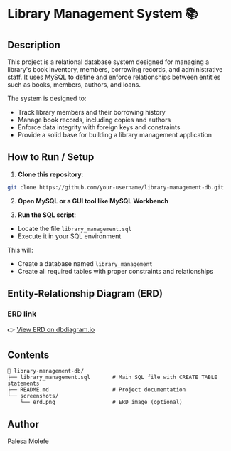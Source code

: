 # Library Management System 📚

## Description

This project is a relational database system designed for managing a library's book inventory, members, borrowing records, and administrative staff. It uses MySQL to define and enforce relationships between entities such as books, members, authors, and loans.

The system is designed to:

* Track library members and their borrowing history
* Manage book records, including copies and authors
* Enforce data integrity with foreign keys and constraints
* Provide a solid base for building a library management application

## How to Run / Setup

1. **Clone this repository**:

```bash
git clone https://github.com/your-username/library-management-db.git
```

2. **Open MySQL or a GUI tool like MySQL Workbench**

3. **Run the SQL script**:

* Locate the file `library_management.sql`
* Execute it in your SQL environment

This will:

* Create a database named `library_management`
* Create all required tables with proper constraints and relationships

## Entity-Relationship Diagram (ERD)

### ERD link

👉 [View ERD on dbdiagram.io](https://dbdiagram.io/d/682382c55b2fc4582f703349)


## Contents

```
📂 library-management-db/
├── library_management.sql       # Main SQL file with CREATE TABLE statements
├── README.md                    # Project documentation
└── screenshots/
    └── erd.png                  # ERD image (optional)
```

## Author
Palesa Molefe


